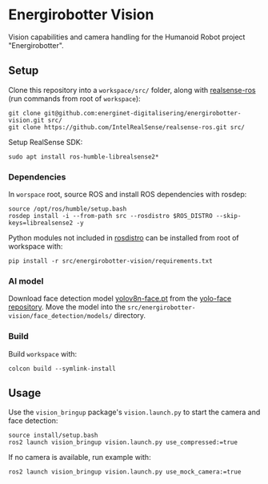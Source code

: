 # Energirobotter Vision

Vision capabilities and camera handling for the Humanoid Robot project "Energirobotter". 

## Setup

Clone this repository into a `workspace/src/` folder, along with [realsense-ros](https://github.com/IntelRealSense/realsense-ros/tree/ros2-master) (run commands from root of `workspace`):

```
git clone git@github.com:energinet-digitalisering/energirobotter-vision.git src/
git clone https://github.com/IntelRealSense/realsense-ros.git src/
```

Setup RealSense SDK:
```
sudo apt install ros-humble-librealsense2*
```

### Dependencies
In `worspace` root, source ROS and install ROS dependencies with rosdep:
```
source /opt/ros/humble/setup.bash
rosdep install -i --from-path src --rosdistro $ROS_DISTRO --skip-keys=librealsense2 -y
```

Python modules not included in [rosdistro](https://github.com/ros/rosdistro/blob/master/rosdep/python.yaml) can be installed from root of workspace with:
```
pip install -r src/energirobotter-vision/requirements.txt
```

### AI model
Download face detection model [yolov8n-face.pt](https://github.com/akanametov/yolov8-face/releases/download/v0.0.0/yolov8n-face.pt) from the [yolo-face repository](https://github.com/akanametov/yolo-face/tree/v0.0.0). Move the model into the `src/energirobotter-vision/face_detection/models/` directory.


### Build

Build `workspace` with:
```
colcon build --symlink-install
```

## Usage

Use the `vision_bringup` package's `vision.launch.py` to start the camera and face detection:

```
source install/setup.bash
ros2 launch vision_bringup vision.launch.py use_compressed:=true
```

If no camera is available, run example with:
```
ros2 launch vision_bringup vision.launch.py use_mock_camera:=true
```

